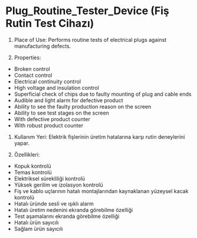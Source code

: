 # Plug_Routine_Tester_Device (Fiş Rutin Test Cihazı)

1) Place of Use: Performs routine tests of electrical plugs against manufacturing defects.

2) Properties:

- Broken control
- Contact control
- Electrical continuity control
- High voltage and insulation control
- Superficial check of chips due to faulty mounting of plug and cable ends
- Audible and light alarm for defective product
- Ability to see the faulty production reason on the screen
- Ability to see test stages on the screen
- With defective product counter
- With robust product counter

1) Kullanım Yeri: Elektrik fişlerinin üretim hatalarına karşı rutin deneylerini yapar.

2) Özellikleri:

- Kopuk kontrolü
- Temas kontrolü
- Elektriksel sürekliliği kontrolü
- Yüksek gerilim ve izolasyon kontrolü
- Fiş ve kablo uçlarının hatalı montajlarından kaynaklanan yüzeysel kacak kontrolü
- Hatalı üründe sesli ve ışıklı alarm
- Hatalı üretim nedenini ekranda görebilme özelliği
- Test aşamalarını ekranda görebilme özelliği
- Hatalı ürün sayıcılı
- Sağlam ürün sayıcılı
